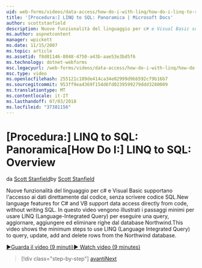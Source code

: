 ```yaml
---
uid: web-forms/videos/data-access/how-do-i-with-linq/how-do-i-linq-to-sql-overview
title: '[Procedura:] LINQ to SQL: Panoramica | Microsoft Docs'
author: scottstanfield
description: Nuove funzionalità del linguaggio per c# e Visual Basic supportano l'accesso ai dati direttamente dal codice, senza scrivere codice SQL. In questo video vengono illustrati i passaggi minimi per usare LINQ (Language int...
ms.author: aspnetcontent
manager: wpickett
ms.date: 11/15/2007
ms.topic: article
ms.assetid: f8d01146-8048-4750-a43b-aae53e3bd5f6
ms.technology: dotnet-webforms
msc.legacyurl: /web-forms/videos/data-access/how-do-i-with-linq/how-do-i-linq-to-sql-overview
msc.type: video
ms.openlocfilehash: 255121c189de414ca34e02999d9bb592cf9b16b7
ms.sourcegitcommit: 953ff9ea4369f154d6fd0239599279ddd3280009
ms.translationtype: MT
ms.contentlocale: it-IT
ms.lasthandoff: 07/03/2018
ms.locfileid: "37381156"
---
```

<a name="how-do-i-linq-to-sql-overview"></a><span data-ttu-id="7205f-104">[Procedura:] LINQ to SQL: Panoramica</span><span class="sxs-lookup"><span data-stu-id="7205f-104">[How Do I:] LINQ to SQL: Overview</span></span>
====================
<span data-ttu-id="7205f-105">da [Scott Stanfield](https://github.com/scottstanfield)</span><span class="sxs-lookup"><span data-stu-id="7205f-105">by [Scott Stanfield](https://github.com/scottstanfield)</span></span>

<span data-ttu-id="7205f-106">Nuove funzionalità del linguaggio per c# e Visual Basic supportano l'accesso ai dati direttamente dal codice, senza scrivere codice SQL.</span><span class="sxs-lookup"><span data-stu-id="7205f-106">New language features for C# and VB support data access directly from code, without writing SQL.</span></span> <span data-ttu-id="7205f-107">In questo video vengono illustrati i passaggi minimi per usare LINQ (Language-Integrated Query) per eseguire una query, aggiornare, aggiungere ed eliminare righe dal database Northwind.</span><span class="sxs-lookup"><span data-stu-id="7205f-107">This video shows the minimum steps to use LINQ (Language Integrated Query) to query, update, add and delete rows from the Northwind database.</span></span>

[<span data-ttu-id="7205f-108">&#9654;Guarda il video (9 minuti)</span><span class="sxs-lookup"><span data-stu-id="7205f-108">&#9654; Watch video (9 minutes)</span></span>](https://channel9.msdn.com/Blogs/ASP-NET-Site-Videos/how-do-i-linq-to-sql-overview)

> [!div class="step-by-step"]
> [<span data-ttu-id="7205f-109">avanti</span><span class="sxs-lookup"><span data-stu-id="7205f-109">Next</span></span>](how-do-i-linq-to-sql-data-model.md)
